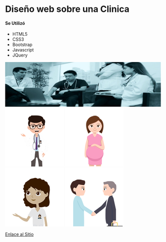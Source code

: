 # __Diseño web sobre una Clinica__
#### Se Utilizó
+ HTML5
+ CSS3
+ Bootstrap
+ Javascript
+ JQuery 

![](imagenes/1.jpg)
          ![](imagenes/staff.png)  ![](imagenes/baby-hope.png) ![](imagenes/hospitalizacion.png)  ![](imagenes/salud.png)


[Enlace al Sitio](http://fundamento.hol.es)

